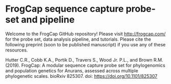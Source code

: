 # FrogCap sequence capture probe-set and pipeline

Welcome to the FrogCap GitHub repository! Please visit http://frogcap.com/ for the probe set, data analysis pipeline, and tutorials. Please cite the following preprint (soon to be published manuscript) if you use any of these resources. 

Hutter C.R., Cobb K.A., Portik D., Travers S., Wood Jr. P.L., and Brown R.M. (2019). FrogCap: A modular sequence capture probe set for phylogenomics and population genetics for Anurans, assessed across multiple phylogenetic scales. bioRxiv 825307. doi: https://doi.org/10.1101/825307

